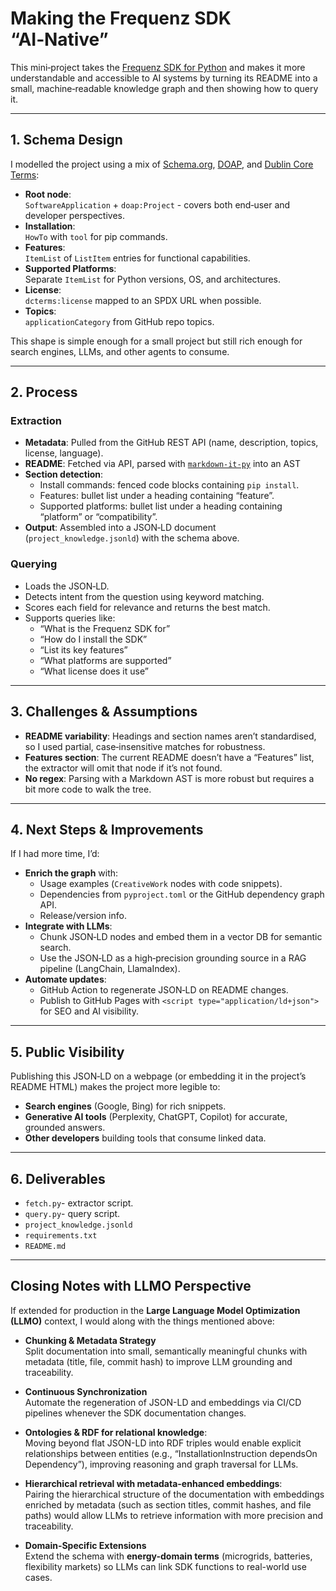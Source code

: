 # Making the Frequenz SDK “AI‑Native”

This mini‑project takes the [Frequenz SDK for Python](https://github.com/frequenz-floss/frequenz-sdk-python) and makes it more understandable and accessible to AI systems by turning its README into a small, machine‑readable knowledge graph and then showing how to query it.

---

## 1. Schema Design

I modelled the project using a mix of [Schema.org](https://schema.org/), [DOAP](https://github.com/edumbill/doap/wiki), and [Dublin Core Terms](https://www.dublincore.org/specifications/dublin-core/dcmi-terms/):

- **Root node**:  
  `SoftwareApplication` + `doap:Project` - covers both end‑user and developer perspectives.
- **Installation**:  
  `HowTo` with `tool` for pip commands.
- **Features**:  
  `ItemList` of `ListItem` entries for functional capabilities.
- **Supported Platforms**:  
  Separate `ItemList` for Python versions, OS, and architectures.
- **License**:  
  `dcterms:license` mapped to an SPDX URL when possible.
- **Topics**:  
  `applicationCategory` from GitHub repo topics.

This shape is simple enough for a small project but still rich enough for search engines, LLMs, and other agents to consume.

---

## 2. Process

### Extraction
- **Metadata**: Pulled from the GitHub REST API (name, description, topics, license, language).
- **README**: Fetched via API, parsed with [`markdown-it-py`](https://markdown-it-py.readthedocs.io/) into an AST
- **Section detection**:  
  - Install commands: fenced code blocks containing `pip install`.
  - Features: bullet list under a heading containing “feature”.
  - Supported platforms: bullet list under a heading containing “platform” or “compatibility”.
- **Output**: Assembled into a JSON‑LD document (`project_knowledge.jsonld`) with the schema above.

### Querying
- Loads the JSON‑LD.
- Detects intent from the question using keyword matching.
- Scores each field for relevance and returns the best match.
- Supports queries like:
  - “What is the Frequenz SDK for”
  - “How do I install the SDK”
  - “List its key features”
  - “What platforms are supported”
  - “What license does it use”

---

## 3. Challenges & Assumptions

- **README variability**: Headings and section names aren’t standardised, so I used partial, case‑insensitive matches for robustness.
- **Features section**: The current README doesn’t have a “Features” list, the extractor will omit that node if it’s not found.
- **No regex**: Parsing with a Markdown AST is more robust but requires a bit more code to walk the tree.

---

## 4. Next Steps & Improvements

If I had more time, I’d:
- **Enrich the graph** with:
  - Usage examples (`CreativeWork` nodes with code snippets).
  - Dependencies from `pyproject.toml` or the GitHub dependency graph API.
  - Release/version info.
- **Integrate with LLMs**:
  - Chunk JSON‑LD nodes and embed them in a vector DB for semantic search.
  - Use the JSON‑LD as a high‑precision grounding source in a RAG pipeline (LangChain, LlamaIndex).
- **Automate updates**:
  - GitHub Action to regenerate JSON‑LD on README changes.
  - Publish to GitHub Pages with `<script type="application/ld+json">` for SEO and AI visibility.

---

## 5. Public Visibility

Publishing this JSON‑LD on a webpage (or embedding it in the project’s README HTML) makes the project more legible to:
- **Search engines** (Google, Bing) for rich snippets.
- **Generative AI tools** (Perplexity, ChatGPT, Copilot) for accurate, grounded answers.
- **Other developers** building tools that consume linked data.

---

## 6. Deliverables

- `fetch.py`- extractor script.
- `query.py`- query script.
- `project_knowledge.jsonld`
- `requirements.txt`
- `README.md`

---
## Closing Notes with LLMO Perspective

If extended for production in the **Large Language Model Optimization (LLMO)** context, I would along with the things mentioned above:


- **Chunking & Metadata Strategy**  
   Split documentation into small, semantically meaningful chunks with metadata (title, file, commit hash) to improve LLM grounding and traceability.

- **Continuous Synchronization**  
   Automate the regeneration of JSON-LD and embeddings via CI/CD pipelines whenever the SDK documentation changes.

- **Ontologies & RDF for relational knowledge**:  
  Moving beyond flat JSON-LD into RDF triples would enable explicit relationships between entities (e.g., “InstallationInstruction dependsOn Dependency”), improving reasoning and graph traversal for LLMs.

- **Hierarchical retrieval with metadata-enhanced embeddings**:  
  Pairing the hierarchical structure of the documentation with embeddings enriched by metadata (such as section titles, commit hashes, and file paths) would allow LLMs to retrieve information with more precision and traceability.

- **Domain-Specific Extensions**  
   Extend the schema with **energy-domain terms** (microgrids, batteries, flexibility markets) so LLMs can link SDK functions to real-world use cases.
